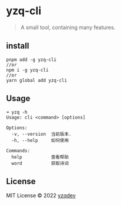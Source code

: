 # yzq-cli

> A small tool, containing many features.

## install

```shell
pnpm add -g yzq-cli
//or
npm i -g yzq-cli
//or 
yarn global add yzq-cli
```

## Usage

```text
➜ yzq -h
Usage: cli <command> [options]

Options:
  -v, --version  当前版本.
  -h, --help     如何使用

Commands:
  help           查看帮助
  word           获取诗词
```

## License

MIT License © 2022 [yzqdev](https://github.com/yzqdev)
